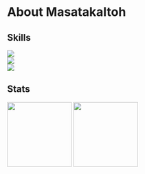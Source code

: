 <h1>About MasatakaItoh</h1>

<h2>Skills</h2>

<div align="left">
  <div><img src="https://skillicons.dev/icons?i=html,css,sass,js,ts,react,redux,nextjs,gatsby,astro" /></div>
  <div><img src="https://skillicons.dev/icons?i=vue,nuxtjs,nodejs,express,mongodb,pug,emotion,vercel,netlify,aws" /></div>
  <div><img src="https://skillicons.dev/icons?i=vite,webpack,docker,figma,xd,postman,git,github,githubactions,idea" /></div>
</div>

<h2>Stats</h2>

<div align="left">
  <img src="https://github-readme-stats.vercel.app/api/top-langs/?username=MasatakaItoh&theme=dark&layout=compact" height="150" />
  <img src="https://github-readme-stats.vercel.app/api?username=MasatakaItoh&theme=dark&count_private=true" height="150" />
</div>
